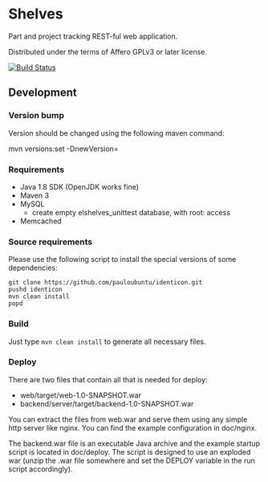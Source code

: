 # Shelves

Part and project tracking REST-ful web application.

Distributed under the terms of Affero GPLv3 or later license.

[![Build Status](https://travis-ci.org/MarSik/shelves.svg?branch=master)](https://travis-ci.org/MarSik/shelves)

## Development

### Version bump

Version should be changed using the following maven command:

mvn versions:set -DnewVersion=<new version>

### Requirements

* Java 1.8 SDK (OpenJDK works fine)
* Maven 3
* MySQL
  * create empty elshelves\_unittest database, with root:<no password> access
* Memcached

### Source requirements

Please use the following script to install the special versions of some dependencies:

```
git clone https://github.com/pauloubuntu/identicon.git
pushd identicon
mvn clean install
popd
```

### Build

Just type `mvn clean install` to generate all necessary files.

### Deploy

There are two files that contain all that is needed for deploy:

* web/target/web-1.0-SNAPSHOT.war
* backend/server/target/backend-1.0-SNAPSHOT.war

You can extract the files from web.war and serve them using any simple http
server like nginx. You can find the example configuration in doc/nginx.

The backend.war file is an executable Java archive and the example startup
script is located in doc/deploy. The script is designed to use an exploded
war (unzip the .war file somewhere and set the DEPLOY variable in the run
script accordingly).


